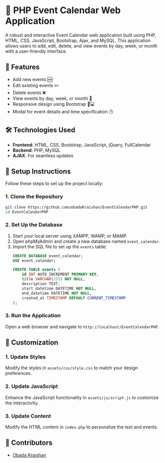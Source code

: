 # 📅 PHP Event Calendar Web Application
A robust and interactive Event Calendar web application built using PHP, HTML, CSS, JavaScript, Bootstrap, Ajax, and MySQL. This application allows users to add, edit, delete, and view events by day, week, or month with a user-friendly interface.

## 🌟 Features
- Add new events 🆕
- Edit existing events ✏️
- Delete events ❌
- View events by day, week, or month 📅
- Responsive design using Bootstrap 📱💻
- Modal for event details and time specification 🕒

## 🛠️ Technologies Used
- **Frontend**: HTML, CSS, Bootstrap, JavaScript, jQuery, FullCalendar
- **Backend**: PHP, MySQL
- **AJAX**: For seamless updates

## 📝 Setup Instructions
Follow these steps to set up the project locally:

### 1. Clone the Repository
```bash
git clone https://github.com/obadaKraishan/EventCalendarPHP.git
cd EventCalendarPHP
```

### 2. Set Up the Database
1. Start your local server using XAMPP, WAMP, or MAMP.
2. Open phpMyAdmin and create a new database named `event_calendar`.
3. Import the SQL file to set up the `events` table:
   ```sql
   CREATE DATABASE event_calendar;
   USE event_calendar;

   CREATE TABLE events (
       id INT AUTO_INCREMENT PRIMARY KEY,
       title VARCHAR(255) NOT NULL,
       description TEXT,
       start_datetime DATETIME NOT NULL,
       end_datetime DATETIME NOT NULL,
       created_at TIMESTAMP DEFAULT CURRENT_TIMESTAMP
   );
   ```

### 3. Run the Application
Open a web browser and navigate to `http://localhost/EventCalendarPHP`.

## 🎨 Customization
### 1. Update Styles
Modify the styles in `assets/css/style.css` to match your design preferences.

### 2. Update JavaScript
Enhance the JavaScript functionality in `assets/js/script.js` to customize the interactivity.

### 3. Update Content
Modify the HTML content in `index.php` to personalize the text and events.


## 👥 Contributors
- [Obada Kraishan](https://github.com/obadaKraishan)
